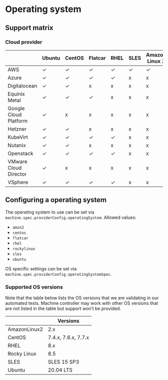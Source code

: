 # Operating system

## Support matrix

### Cloud provider

|   | Ubuntu | CentOS | Flatcar | RHEL | SLES | Amazon Linux 2 | Rocky Linux |
|---|---|---|---|---|---|---|---|
| AWS | ✓ | ✓ | ✓ | ✓ | ✓ | ✓ | ✓ |
| Azure | ✓ | ✓ | ✓ | ✓ | x | x | ✓ |
| Digitalocean  | ✓ | ✓ | x | x | x | x | ✓ |
| Equinix Metal | ✓ | ✓ | ✓ | x | x | x | ✓ |
| Google Cloud Platform | ✓ | x | x | x | x | x | x |
| Hetzner | ✓ | ✓ | x | x | x | x | ✓ |
| KubeVirt | ✓ | ✓ | ✓ | ✓ | x | x | ✓ |
| Nutanix | ✓ | ✓ | x | x | x | x | x |
| Openstack | ✓ | ✓ | ✓ | ✓ | x | x | ✓ |
| VMware Cloud Director | ✓ | x | x | x | x | x | x |
| VSphere | ✓ | ✓ | ✓ | ✓ | x | x | ✓ |

## Configuring a operating system

The operating system to use can be set via `machine.spec.providerConfig.operatingSystem`.
Allowed values:

- `amzn2`
- `centos`
- `flatcar`
- `rhel`
- `rockylinux`
- `sles`
- `ubuntu`

OS specific settings can be set via `machine.spec.providerConfig.operatingSystemSpec`.

### Supported OS versions

Note that the table below lists the OS versions that we are validating in our automated tests.
Machine controller may work with other OS versions that are not listed in the table but support won’t be provided.

|   | Versions |
|---|---|
| AmazonLinux2 | 2.x |
| CentOS | 7.4.x, 7.6.x, 7.7.x |
| RHEL | 8.x |
| Rocky Linux | 8.5 |
| SLES |  SLES 15 SP3 |
| Ubuntu | 20.04 LTS |